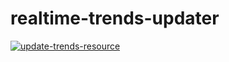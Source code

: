 # realtime-trends-updater

[![update-trends-resource](https://github.com/realtime-trends/data-crawler-python/actions/workflows/update.yml/badge.svg)](https://github.com/realtime-trends/data-crawler-python/actions/workflows/update.yml)